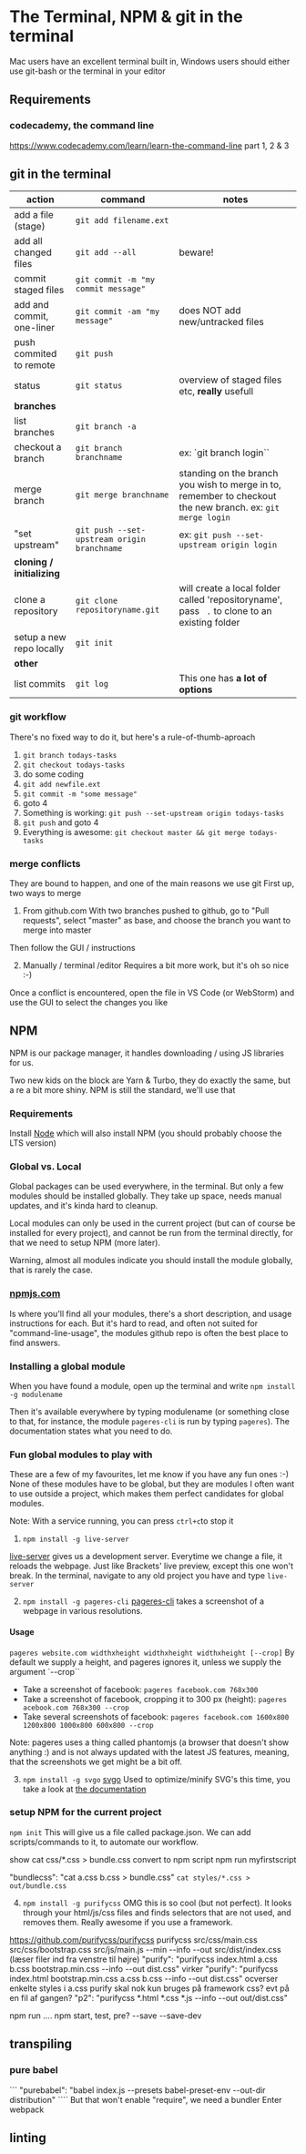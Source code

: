 # The Terminal, NPM & git in the terminal
Mac users have an excellent terminal built in, Windows users should either use git-bash or the terminal in your editor
## Requirements
### codecademy, the command line
https://www.codecademy.com/learn/learn-the-command-line 
part 1, 2 & 3

## git in the terminal
| action | command | notes |
---|---|---
add a file (stage) | `git add filename.ext` | 
add all changed files | `git add --all`| beware!
commit staged files | `git commit -m "my commit message"`| 
add and commit, one-liner | `git commit -am "my message"` | does NOT add new/untracked files
push commited to remote | `git push` |
status | `git status` | overview of staged files etc, **really** usefull
**branches** | |
list branches | `git branch -a` | 
checkout a branch | `git branch branchname`| ex: `git branch login``
merge branch | `git merge branchname` | standing on the branch you wish to merge in to, remember to checkout the new branch. ex: `git merge login`
"set upstream" | `git push --set-upstream origin branchname` | ex: `git push --set-upstream origin login`
**cloning / initializing** | |
clone a repository | `git clone repositoryname.git` | will create a local folder called 'repositoryname', pass ` .` to clone to an existing folder
setup a new repo locally | `git init`| 
**other** | |
list commits | `git log`| This one has **a lot of options**

### git workflow
There's no fixed way to do it, but here's a rule-of-thumb-aproach
1. `git branch todays-tasks`
2. `git checkout todays-tasks`
3. do some coding
4. `git add newfile.ext`
5. `git commit -m "some message"`
6. goto 4
7. Something is working: `git push --set-upstream origin todays-tasks`
8. `git push` and goto 4
9. Everything is awesome: `git checkout master && git merge todays-tasks`

### merge conflicts
They are bound to happen, and one of the main reasons we use git
First up, two ways to merge
1. From github.com
With two branches pushed to github, go to "Pull requests", select "master" as base, and choose the branch you want to merge into master

Then follow the GUI / instructions

2. Manually / terminal /editor
Requires a bit more work, but it's oh so nice :-)

Once a conflict is encountered, open the file in VS Code (or WebStorm) and use the GUI to select the changes you like

## NPM
NPM is our package manager, it handles downloading / using JS libraries for us.

Two new kids on the block are Yarn & Turbo, they do exactly the same, but a re a bit more shiny. NPM is still the standard, we'll use that
### Requirements
Install [Node](https://nodejs.org/en/) which will also install NPM (you should probably choose the LTS version)

### Global vs. Local
Global packages can be used everywhere, in the terminal. But only a few modules should be installed globally. They take up space, needs manual updates, and it's kinda hard to cleanup.

Local modules can only be used in the current project (but can of course be installed for every project), and cannot be run from the terminal directly, for that we need to setup NPM (more later).

Warning, almost all modules indicate you should install the module globally, that is rarely the case.

### [npmjs.com](https://npmjs.com)
Is where you'll find all your modules, there's a short description, and usage instructions for each. But it's hard to read, and often not suited for "command-line-usage", the modules github repo is often the best place to find answers.

### Installing a global module
When you have found a module, open up the terminal and write `npm install -g modulename`

Then it's available everywhere by typing modulename (or something close to that, for instance, the module `pageres-cli` is run by typing `pageres`). The documentation states what you need to do.

### Fun global modules to play with
These are a few of my favourites, let me know if you have any fun ones :-) None of these modules have to be global, but they are modules I often want to use outside a project, which makes them perfect candidates for global modules.

Note: With a service running, you can press `ctrl+c`to stop it

1. `npm install -g live-server`

[live-server](https://www.npmjs.com/package/live-server) gives us a development server. Everytime we change a file, it reloads the webpage. Just like Brackets' live preview, except this one won't break. In the terminal, navigate to any old project you have and type `live-server`

2. `npm install -g pageres-cli`
[pageres-cli](https://github.com/sindresorhus/pageres-cli) takes a screenshot of a webpage in various resolutions.
#### Usage
`pageres website.com widthxheight widthxheight widthxheight [--crop]`
By default we supply a height, and pageres ignores it, unless we supply the argument `--crop``

- Take a screenshot of facebook: `pageres facebook.com 768x300`
- Take a screenshot of facebook, cropping it to 300 px (height): `pageres acebook.com 768x300 --crop`
- Take several screenshots of facebook: `pageres facebook.com 1600x800 1200x800 1000x800 600x800 --crop`

Note: pageres uses a thing called phantomjs (a browser that doesn't show anything :) and is not always updated with the latest JS features, meaning, that the screenshots we get might be a bit off.

3. `npm install -g svgo`
[svgo](https://www.npmjs.com/package/svgo) Used to optimize/minify SVG's this time, you take a look at [the documentation](https://www.npmjs.com/package/svgo)



### setup NPM for the current project
`npm init`
This will give us a file called package.json. We can add scripts/commands to it, to automate our workflow.

show cat css/*.css > bundle.css
convert to npm script
npm run myfirstscript

"bundlecss": "cat a.css b.css > bundle.css"
`cat styles/*.css > out/bundle.css`

4. `npm install -g purifycss`
OMG this is so cool (but not perfect). It looks through your html/js/css files and finds selectors that are not used, and removes them. Really awesome if you use a framework.

https://github.com/purifycss/purifycss
purifycss src/css/main.css src/css/bootstrap.css src/js/main.js --min --info --out src/dist/index.css
(læser filer ind fra venstre til højre)
"purify": "purifycss index.html  a.css b.css bootstrap.min.css --info --out dist.css" virker
"purify": "purifycss index.html  bootstrap.min.css a.css b.css  --info --out dist.css" ocverser enkelte styles i a.css
purify skal nok kun bruges på framework css? evt på en fil af gangen?
 "p2": "purifycss *.html *.css *.js --info --out out/dist.css"
 
npm run ....
npm start, test, pre?
--save --save-dev
## transpiling
### pure babel
``` "purebabel": "babel index.js --presets babel-preset-env --out-dir distribution" ````
But that won't enable "require", we need a bundler
Enter webpack
## linting

